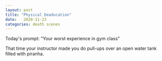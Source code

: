 ```yaml
---
layout: post
title: "Physical Deaducation"
date:   2020-11-23
categories: death scenes
---
```

Today's prompt: "Your worst experience in gym class"

That time your instructor made you do pull-ups over an open water tank filled with piranha.
